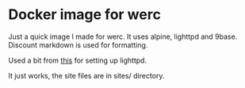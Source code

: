 # Docker image for werc

Just a quick image I made for werc. It uses alpine, lighttpd and 9base. Discount markdown is used for formatting.

Used a bit from [this](https://raw.githubusercontent.com/spujadas/lighttpd-docker) for setting up lighttpd.

It just works, the site files are in sites/ directory.
